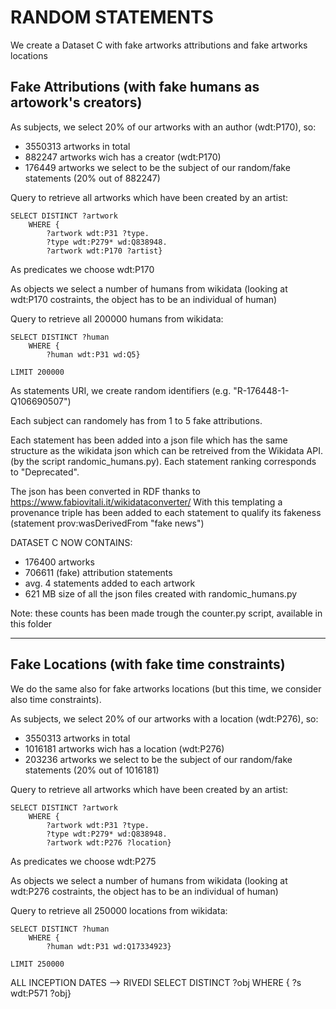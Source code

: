 # RANDOM STATEMENTS

We create a Dataset C with fake artworks attributions and fake artworks locations

## Fake Attributions (with fake humans as artowork's creators)

As subjects, we select 20% of our artworks with an author (wdt:P170), so:
  - 3550313 artworks in total 
  - 882247 artworks wich has a creator (wdt:P170)
  - 176449 artworks we select to be the subject of our random/fake statements (20% out of 882247)

Query to retrieve all artworks which have been created by an artist:
```
SELECT DISTINCT ?artwork
    WHERE {
        ?artwork wdt:P31 ?type.
        ?type wdt:P279* wd:Q838948.
        ?artwork wdt:P170 ?artist}
```

As predicates we choose wdt:P170 

As objects we select a number of humans from wikidata (looking at wdt:P170 costraints, the object has to be an individual of human)

Query to retrieve all 200000 humans from wikidata:

```
SELECT DISTINCT ?human
    WHERE {
        ?human wdt:P31 wd:Q5}

LIMIT 200000
```

As statements URI, we create random identifiers (e.g. "R-176448-1-Q106690507")

Each subject can randomely has from 1 to 5 fake attributions.

Each statement has been added into a json file which has the same structure as the wikidata json which can be retreived from the Wikidata API. (by the script randomic_humans.py). Each statement ranking corresponds to "Deprecated".

The json has been converted in RDF thanks to https://www.fabiovitali.it/wikidataconverter/
With this templating a provenance triple has been added to each statement to qualify its fakeness (statement prov:wasDerivedFrom "fake news")

DATASET C NOW CONTAINS:
- 176400 artworks 
- 706611 (fake) attribution statements 
- avg. 4 statements added to each artwork
- 621 MB size of all the json files created with randomic_humans.py

Note: these counts has been made trough the counter.py script, available in this folder


******************************************************************************************************************************************************************

## Fake Locations (with fake time constraints)

We do the same also for fake artworks locations (but this time, we consider also time constraints).

As subjects, we select 20% of our artworks with a location (wdt:P276), so:
  - 3550313 artworks in total 
  - 1016181 artworks wich has a location (wdt:P276)
  - 203236 artworks we select to be the subject of our random/fake statements (20% out of 1016181)

Query to retrieve all artworks which have been created by an artist:
```
SELECT DISTINCT ?artwork
    WHERE {
        ?artwork wdt:P31 ?type.
        ?type wdt:P279* wd:Q838948.
        ?artwork wdt:P276 ?location}
```
As predicates we choose wdt:P275

As objects we select a number of humans from wikidata (looking at wdt:P276 costraints, the object has to be an individual of human)

Query to retrieve all 250000 locations from wikidata:

```
SELECT DISTINCT ?human
    WHERE {
        ?human wdt:P31 wd:Q17334923}

LIMIT 250000
```


ALL INCEPTION DATES --> RIVEDI
SELECT DISTINCT ?obj
    WHERE {
        ?s wdt:P571 ?obj}

